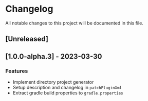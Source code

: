 # Changelog

All notable changes to this project will be documented in this file.

## [Unreleased]
## [1.0.0-alpha.3] - 2023-03-30

### Features

- Implement directory project generator
- Setup description and changelog in `patchPluginXml`
- Extract gradle build properties to `gradle.properties`

<!-- generated by git-cliff -->
